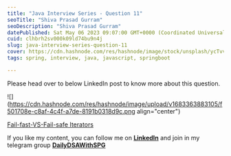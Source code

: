 ```yaml
---
title: "Java Interview Series - Question 11"
seoTitle: "Shiva Prasad Gurram"
seoDescription: "Shiva Prasad Gurram"
datePublished: Sat May 06 2023 09:07:00 GMT+0000 (Coordinated Universal Time)
cuid: clhbrh2sv000k09ld74bu9n4j
slug: java-interview-series-question-11
cover: https://cdn.hashnode.com/res/hashnode/image/stock/unsplash/ycTvvg1mPU4/upload/6c585667725f46335844b74e86a00192.jpeg
tags: spring, interview, java, javascript, springboot

---
```


Please head over to below LinkedIn post to know more about this question.

![](https://cdn.hashnode.com/res/hashnode/image/upload/v1683363883105/f501708e-c8af-4c4f-a7de-8191b0318d9c.png align="center")

[Fail-fast-VS-Fail-safe Iterators](https://www.linkedin.com/feed/update/urn:li:activity:7047432864346357760)

If you like my content, you can follow me on [**LinkedIn**](https://www.linkedin.com/in/shivaprasadgurram/) and join in my telegram group [**DailyDSAWithSPG**](https://t.me/+764RyZ8uGVw3MzQ1)